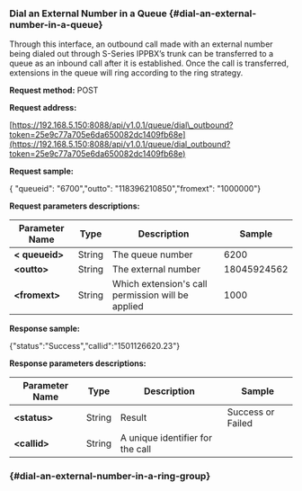 ### Dial an External Number in a Queue {#dial-an-external-number-in-a-queue}

Through this interface, an outbound call made with an external number being dialed out through S-Series IPPBX’s trunk can be transferred to a queue as an inbound call after it is established. Once the call is transferred, extensions in the queue will ring according to the ring strategy.

**Request method:** POST

**Request address:**

[https://192.168.5.150:8088/api/v1.0.1/queue/dial\_outbound?token=25e9c77a705e6da650082dc1409fb68e](https://192.168.5.150:8088/api/v1.0.1/queue/dial_outbound?token=25e9c77a705e6da650082dc1409fb68e)

**Request sample:**

{ "queueid": "6700","outto": "118396210850","fromext": "1000000"}

**Request parameters descriptions:**

| **Parameter Name** | **Type** | **Description** | **Sample** |
| --- | --- | --- | --- |
| **&lt; queueid&gt;** | String | The queue number | 6200 |
| **&lt;outto&gt;** | String | The external number | 18045924562 |
| **&lt;fromext&gt;** | String | Which extension's call permission will be applied | 1000 |

**Response sample:**

{"status":"Success","callid":"1501126620.23"}

**Response parameters descriptions:**

| **Parameter Name** | **Type** | **Description** | **Sample** |
| --- | --- | --- | --- |
| **&lt;status&gt;** | String | Result | Success or Failed |
| **&lt;callid&gt;** | String | A unique identifier for the call |  |

###  {#dial-an-external-number-in-a-ring-group}



